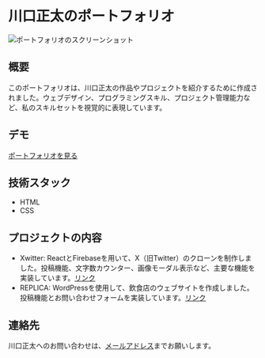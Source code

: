 # 川口正太のポートフォリオ

![ポートフォリオのスクリーンショット](https://emg8185.github.io/portfolio/img/screenshot.png)

## 概要

このポートフォリオは、川口正太の作品やプロジェクトを紹介するために作成されました。ウェブデザイン、プログラミングスキル、プロジェクト管理能力など、私のスキルセットを視覚的に表現しています。

## デモ

[ポートフォリオを見る](https://emg8185.github.io/portfolio/)

## 技術スタック

- HTML
- CSS

## プロジェクトの内容

- Xwitter: ReactとFirebaseを用いて、X（旧Twitter）のクローンを制作しました。投稿機能、文字数カウンター、画像モーダル表示など、主要な機能を実装しています。[リンク](https://xwitter-clone.web.app/home)
- REPLICA: WordPressを使用して、飲食店のウェブサイトを作成しました。投稿機能とお問い合わせフォームを実装しています。[リンク](https://emg8185.sub.jp/)

## 連絡先

川口正太へのお問い合わせは、[メールアドレス](mailto:emg8185@x.gmobb.jp)までお願いします。
